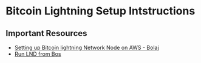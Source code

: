 # Bitcoin Lightning Setup Intstructions

## Important Resources

* [Setting up Bitcoin lightning Network Node on AWS - Bolaj](https://thebolaji.hashnode.dev/setting-up-bitcoin-lightning-network-node-on-aws)
* [Run LND from Bos](https://github.com/alexbosworth/run-lnd)
